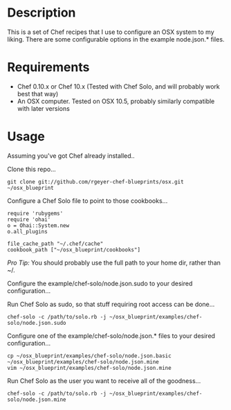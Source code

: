 # Description

This is a set of Chef recipes that I use to configure an OSX system to my liking.  There are some configurable options in the example node.json.* files.

# Requirements

* Chef 0.10.x or Chef 10.x (Tested with Chef Solo, and will probably work best that way)
* An OSX computer.  Tested on OSX 10.5, probably similarly compatible with later versions

# Usage

Assuming you've got Chef already installed..

Clone this repo...

```
git clone git://github.com/rgeyer-chef-blueprints/osx.git ~/osx_blueprint
```

Configure a Chef Solo file to point to those cookbooks...
```
require 'rubygems'
require 'ohai'
o = Ohai::System.new
o.all_plugins

file_cache_path "~/.chef/cache"
cookbook_path ["~/osx_blueprint/cookbooks"]
```

_Pro Tip:_ You should probably use the full path to your home dir, rather than ~/.

Configure the example/chef-solo/node.json.sudo to your desired configuration...

Run Chef Solo as sudo, so that stuff requiring root access can be done...
```
chef-solo -c /path/to/solo.rb -j ~/osx_blueprint/examples/chef-solo/node.json.sudo
```

Configure one of the example/chef-solo/node.json.* files to your desired configuration...
```
cp ~/osx_blueprint/examples/chef-solo/node.json.basic ~/osx_blueprint/examples/chef-solo/node.json.mine
vim ~/osx_blueprint/examples/chef-solo/node.json.mine
```

Run Chef Solo as the user you want to receive all of the goodness...
```
chef-solo -c /path/to/solo.rb -j ~/osx_blueprint/examples/chef-solo/node.json.mine
```